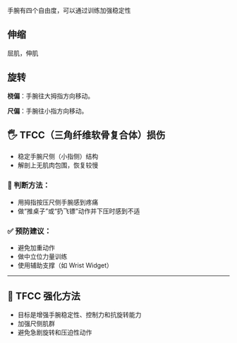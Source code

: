 

手腕有四个自由度，可以通过训练加强稳定性

## 伸缩

屈肌，伸肌

## 旋转

**桡偏**：手腕往大拇指方向移动。

**尺偏**：手腕往小指方向移动。



## 🖐 TFCC（三角纤维软骨复合体）损伤

- 稳定手腕尺侧（小指侧）结构  
- 解剖上无肌肉包围，恢复较慢

### 🚨 判断方法：

- 用拇指按压尺侧手腕感到疼痛  
- 做“推桌子”或“扔飞镖”动作并下压时感到不适  

### ✅ 预防建议：

- 避免加重动作  
- 做中立位力量训练  
- 使用辅助支撑（如 Wrist Widget）  

---

## 💪 TFCC 强化方法

- 目标是增强手腕稳定性、控制力和抗旋转能力  
- 加强尺侧肌群
- 避免急剧旋转和压迫性动作